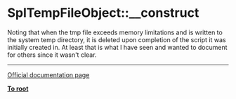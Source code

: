 # SplTempFileObject::__construct



Noting that when the tmp file exceeds memory limitations and is written to the system temp directory, it is deleted upon completion of the script it was initially created in. At least that is what I have seen and wanted to document for others since it wasn&apos;t clear.  

---

[Official documentation page](https://www.php.net/manual/en/spltempfileobject.construct.php)

**[To root](/README.md)**